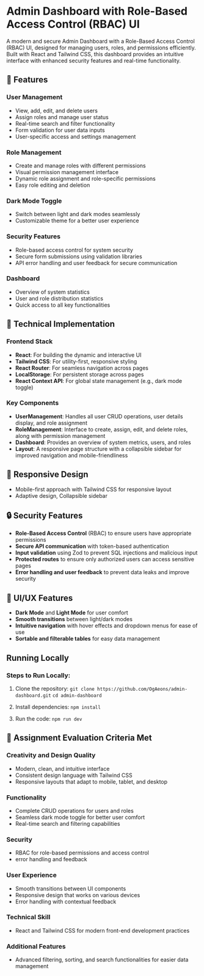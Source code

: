 # Admin Dashboard with Role-Based Access Control (RBAC) UI

A modern and secure Admin Dashboard with a Role-Based Access Control (RBAC) UI, designed for managing users, roles, and permissions efficiently. Built with React and Tailwind CSS, this dashboard provides an intuitive interface with enhanced security features and real-time functionality.

## 🌟 Features

### User Management
- View, add, edit, and delete users
- Assign roles and manage user status
- Real-time search and filter functionality
- Form validation for user data inputs
- User-specific access and settings management

### Role Management
- Create and manage roles with different permissions
- Visual permission management interface
- Dynamic role assignment and role-specific permissions
- Easy role editing and deletion

### Dark Mode Toggle
- Switch between light and dark modes seamlessly
- Customizable theme for a better user experience

### Security Features
- Role-based access control for system security
- Secure form submissions using validation libraries
- API error handling and user feedback for secure communication

### Dashboard
- Overview of system statistics
- User and role distribution statistics
- Quick access to all key functionalities

## 🚀 Technical Implementation

### Frontend Stack
- **React**: For building the dynamic and interactive UI
- **Tailwind CSS**: For utility-first, responsive styling
- **React Router**: For seamless navigation across pages
- **LocalStorage**: For persistent storage across pages
- **React Context API**: For global state management (e.g., dark mode toggle)

### Key Components
- **UserManagement**: Handles all user CRUD operations, user details display, and role assignment
- **RoleManagement**: Interface to create, assign, edit, and delete roles, along with permission management
- **Dashboard**: Provides an overview of system metrics, users, and roles
- **Layout**: A responsive page structure with a collapsible sidebar for improved navigation and mobile-friendliness

## 📱 Responsive Design
- Mobile-first approach with Tailwind CSS for responsive layout
- Adaptive design, Collapsible sidebar 

## 🔒 Security Features
- **Role-Based Access Control** (RBAC) to ensure users have appropriate permissions
- **Secure API communication** with token-based authentication
- **Input validation** using Zod to prevent SQL injections and malicious input
- **Protected routes** to ensure only authorized users can access sensitive pages
- **Error handling and user feedback** to prevent data leaks and improve security

## 🎨 UI/UX Features
- **Dark Mode** and **Light Mode** for user comfort
- **Smooth transitions** between light/dark modes
- **Intuitive navigation** with hover effects and dropdown menus for ease of use
- **Sortable and filterable tables** for easy data management

## Running Locally

### Steps to Run Locally:
1. Clone the repository:
   `git clone https://github.com/OgAeons/admin-dashboard.git`
   `cd admin-dashboard`

2. Install dependencies:
   `npm install`

3. Run the code:
   `npm run dev`


## 📝 Assignment Evaluation Criteria Met

### Creativity and Design Quality
- Modern, clean, and intuitive interface
- Consistent design language with Tailwind CSS
- Responsive layouts that adapt to mobile, tablet, and desktop

### Functionality
- Complete CRUD operations for users and roles
- Seamless dark mode toggle for better user comfort
- Real-time search and filtering capabilities
  
### Security
- RBAC for role-based permissions and access control
- error handling and feedback
  
### User Experience
- Smooth transitions between UI components
- Responsive design that works on various devices
- Error handling with contextual feedback
  
### Technical Skill
- React and Tailwind CSS for modern front-end development practices

### Additional Features
- Advanced filtering, sorting, and search functionalities for easier data management



